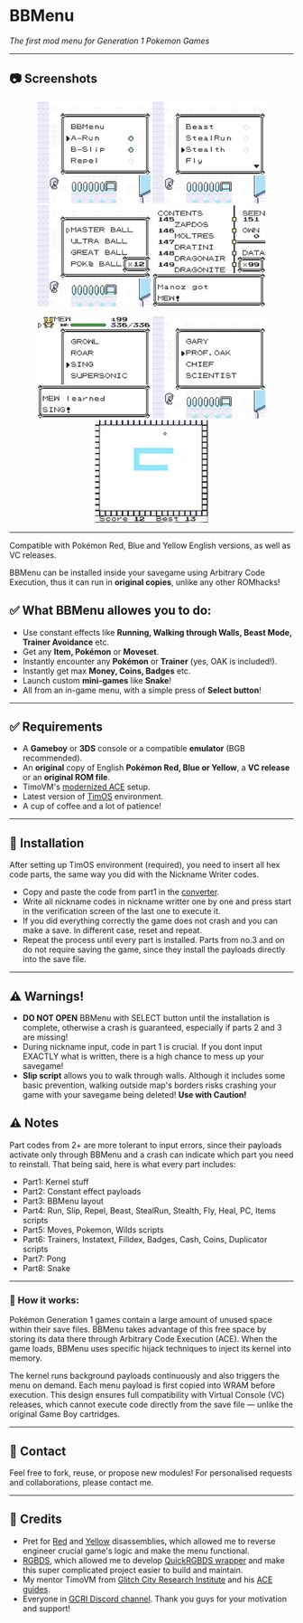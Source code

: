# BBMenu
*The first mod menu for Generation 1 Pokemon Games*

---

## 📷 Screenshots
<p align="center">
  <img src="Shots/bbmenu1.jpg" width="200"/>
    <img src="Shots/bbmenu2.jpg" width="200"/>
  <img src="Shots/bbmenu3.jpg" width="200"/>
  <img src="Shots/bbmenu4.jpg" width="200"/>
</p>
<p align="center">
  <img src="Shots/bbmenu5.jpg" width="200"/>
    <img src="Shots/bbmenu6.jpg" width="200"/>
  <img src="Shots/bbmenu7.jpg" width="200"/>
</p>

---

Compatible with Pokémon Red, Blue and Yellow English versions, as well as VC releases. 

BBMenu can be installed inside your savegame using Arbitrary Code Execution, thus it can run in **original copies**, unlike any other ROMhacks!

## ✅ What BBMenu allowes you to do:
- Use constant effects like **Running, Walking through Walls, Beast Mode, Trainer Avoidance** etc.
- Get any **Item, Pokémon** or **Moveset**. 
- Instantly encounter any **Pokémon** or **Trainer** (yes, OAK is included!).
- Instantly get max **Money, Coins, Badges** etc.
- Launch custom **mini-games** like **Snake**!
- All from an in-game menu, with a simple press of **Select button**!

---

## ✅ Requirements
- A **Gameboy** or **3DS** console or a compatible **emulator** (BGB recommended).
- An **original** copy of English **Pokémon Red, Blue or Yellow**, a **VC release** or an **original ROM file**.
- TimoVM's [modernized ACE](https://glitchcity.wiki/wiki/Guides:TimoVM%27s_gen_1_ACE_setups) setup.
- Latest version of [TimOS](https://glitchcity.wiki/wiki/Guides:Nickname_Writer_Codes) environment.
- A cup of coffee and a lot of patience!

---

## 🔗 Installation

After setting up TimOS environment (required), you need to insert all hex code parts, the same way you did with the Nickname Writer codes.
- Copy and paste the code from part1 in the [converter](https://timovm.github.io/NicknameConverter/).
- Write all nickname codes in nickname writter one by one and press start in the verification screen of the last one to execute it.
- If you did everything correctly the game does not crash and you can make a save. In different case, reset and repeat.
- Repeat the process until every part is installed. Parts from no.3 and on do not require saving the game, since they install the payloads directly into the save file.

---

## ⚠ Warnings!
- **DO NOT OPEN** BBMenu with SELECT button until the installation is complete, otherwise a crash is guaranteed, especially if parts 2 and 3 are missing!
- During nickname input, code in part 1 is crucial. If you dont input EXACTLY what is written, there is a high chance to mess up your savegame!
- **Slip script** allows you to walk through walls. Although it includes some basic prevention, walking outside map's borders risks crashing your game with your savegame being deleted! **Use with Caution!**
  
## ⚠ Notes
Part codes from 2+ are more tolerant to input errors, since their payloads activate only through BBMenu and a crash can indicate which part you need to reinstall.
That being said, here is what every part includes:
- Part1: Kernel stuff
- Part2: Constant effect payloads
- Part3: BBMenu layout
- Part4: Run, Slip, Repel, Beast, StealRun, Stealth, Fly, Heal, PC, Items scripts
- Part5: Moves, Pokemon, Wilds scripts
- Part6: Trainers, Instatext, Filldex, Badges, Cash, Coins, Duplicator scripts
- Part7: Pong
- Part8: Snake

---

### 🔧 How it works:
Pokémon Generation 1 games contain a large amount of unused space within their save files. BBMenu takes advantage of this free space by storing its data there through Arbitrary Code Execution (ACE). When the game loads, BBMenu uses specific hijack techniques to inject its kernel into memory.

The kernel runs background payloads continuously and also triggers the menu on demand. Each menu payload is first copied into WRAM before execution. This design ensures full compatibility with Virtual Console (VC) releases, which cannot execute code directly from the save file — unlike the original Game Boy cartridges.

---

## 💬 Contact

Feel free to fork, reuse, or propose new modules! For personalised requests and collaborations, please contact me.

---

## 🧠 Credits

- Pret for [Red](https://github.com/pret/pokered) and [Yellow](https://github.com/pret/pokeyellow) disassemblies, which allowed me to reverse engineer crucial game's logic and make the menu functional.
- [RGBDS](https://rgbds.gbdev.io/), which allowed me to develop [QuickRGBDS wrapper](https://github.com/M4n0zz/QuickRGBDS) and make this super complicated project easier to build and maintain.
- My mentor TimoVM from [Glitch City Research Institute](https://glitchcity.wiki/wiki/Main_Page) and his [ACE guides](https://glitchcity.wiki/wiki/Guides:TimoVM%27s_gen_1_ACE_setups).
- Everyone in [GCRI Discord channel](https://discord.gg/EA7jxJ6). Thank you guys for your motivation and support!

